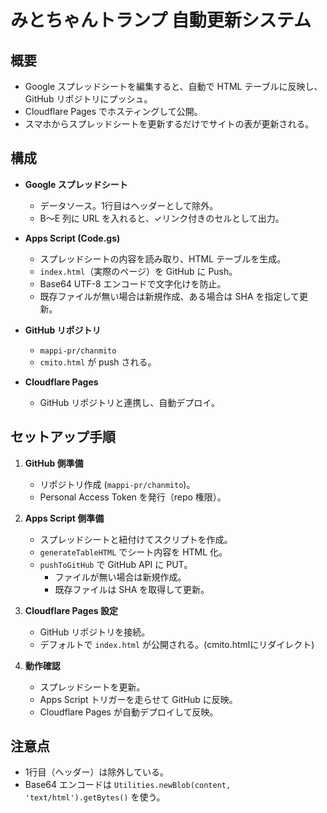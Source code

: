 # みとちゃんトランプ 自動更新システム

## 概要
- Google スプレッドシートを編集すると、自動で HTML テーブルに反映し、GitHub リポジトリにプッシュ。
- Cloudflare Pages でホスティングして公開。
- スマホからスプレッドシートを更新するだけでサイトの表が更新される。

## 構成
- **Google スプレッドシート**
  - データソース。1行目はヘッダーとして除外。
  - B〜E 列に URL を入れると、✓リンク付きのセルとして出力。

- **Apps Script (Code.gs)**
  - スプレッドシートの内容を読み取り、HTML テーブルを生成。
  - `index.html`（実際のページ）を GitHub に Push。
  - Base64 UTF-8 エンコードで文字化けを防止。
  - 既存ファイルが無い場合は新規作成、ある場合は SHA を指定して更新。

- **GitHub リポジトリ**
  - `mappi-pr/chanmito`
  - `cmito.html` が push される。

- **Cloudflare Pages**
  - GitHub リポジトリと連携し、自動デプロイ。

## セットアップ手順

1. **GitHub 側準備**
   - リポジトリ作成 (`mappi-pr/chanmito`)。
   - Personal Access Token を発行（repo 権限）。

2. **Apps Script 側準備**
   - スプレッドシートと紐付けてスクリプトを作成。
   - `generateTableHTML` でシート内容を HTML 化。
   - `pushToGitHub` で GitHub API に PUT。
     - ファイルが無い場合は新規作成。
     - 既存ファイルは SHA を取得して更新。

3. **Cloudflare Pages 設定**
   - GitHub リポジトリを接続。
   - デフォルトで `index.html` が公開される。(cmito.htmlにリダイレクト)

4. **動作確認**
   - スプレッドシートを更新。
   - Apps Script トリガーを走らせて GitHub に反映。
   - Cloudflare Pages が自動デプロイして反映。

## 注意点
- 1行目（ヘッダー）は除外している。
- Base64 エンコードは `Utilities.newBlob(content, 'text/html').getBytes()` を使う。
